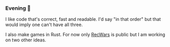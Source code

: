 ### Evening 👋

I like code that's correct, fast and readable. I'd say "in that order" but that would imply one can't have all three.

I also make games in Rust. For now only [RecWars](https://github.com/martin-t/rec-wars) is public but I am working on two other ideas.
